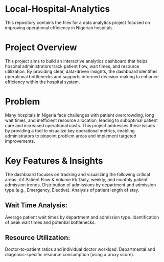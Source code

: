 # Local-Hospital-Analytics
This repository contains the files for a data analytics project focused on improving operational efficiency in Nigerian hospitals.
# Project Overview
This project aims to build an interactive analytics dashboard that helps hospital administrators track patient flow, wait times, and resource utilization. By providing clear, data-driven insights, the dashboard identifies operational bottlenecks and supports informed decision-making to enhance efficiency within the hospital system.
# Problem
Many hospitals in Nigeria face challenges with patient overcrowding, long wait times, and inefficient resource allocation, leading to suboptimal patient care and increased operational costs. This project addresses these issues by providing a tool to visualize key operational metrics, enabling administrators to pinpoint problem areas and implement targeted improvements.
# Key Features & Insights
The dashboard focuses on tracking and visualizing the following critical areas:
/h1 Patient Flow & Volume h1/
Daily, weekly, and monthly patient admission trends.
Distribution of admissions by department and admission type (e.g., Emergency, Elective).
Analysis of patient length of stay.
## Wait Time Analysis:
Average patient wait times by department and admission type.
Identification of peak wait times and potential bottlenecks.
## Resource Utilization:
Doctor-to-patient ratios and individual doctor workload.
Departmental and diagnosis-specific resource consumption (using a proxy score).
